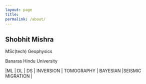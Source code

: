 ```yaml
---
layout: page
title: 
permalink: /about/
---
```


 ## Shobhit Mishra

 MSc(tech) Geophysics

 Banaras Hindu University


 |ML | DL | DS | INVERSION | TOMOGRAPHY | BAYESIAN |SEISMIC MIGRATION |
